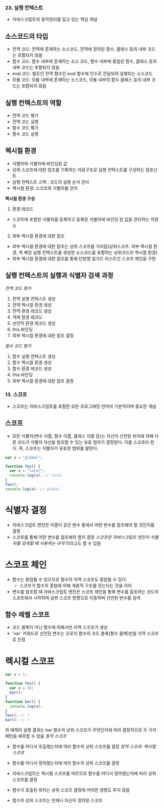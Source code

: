 ### 23. 실행 컨텍스트

- 자바스크립트의 동작원리를 담고 있는 핵심 개념

## 소스코드의 타입

- 전역 코드: 전역에 존재하는 소스코드, 전역에 정의된 함수, 클래스 등의 내부 코드는 포함되지 않음
- 함수 코드: 함수 내부에 존재하는 소스 코드, 함수 내부에 중첩된 함수, 클래스 등의 내부 코드는 포함되지 않음
- eval 코드: 빌트인 전역 함수인 eval 함수에 인수로 전달되어 실행되는 소스코드
- 모듈 코드: 모듈 내부에 존재하는 소스코드, 모듈 내부의 함수 클래스 등의 내부 코드는 포함되지 않음

## 실행 컨텍스트의 역할

- 전역 코드 평가
- 전역 코드 실행
- 함수 코드 평가
- 함수 코드 실행

## 렉시컬 환경

- 식별자와 식별자에 바인딩된 값
- 상위 스코프에 대한 참조를 기록하는 자료구조로 실행 컨텍스트를 구성하는 컴포넌트
- 실행 컨텍스트 스택 : 코드의 실행 순서 관리
- 렉시컬 환경: 스코프와 식별자를 관리

**렉시컬 환경 구성**

1. 환경 레코드

- 스코프에 포함된 식별자를 등록하고 등록된 식별자에 바인딩 된 값을 관리하는 저장소

2. 외부 렉시컬 환경에 대한 참조

- 외부 렉시컬 환경에 대한 참조는 상위 스코프를 가리킴(상위스코프: 외부 렉시컬 환경, 즉 해당 실행 컨텍스트를 생성한 소스코드를 포함하는 상위코드의 렉시컬 환경)
- 외부 렉시컬 환경에 대한 참조를 통해 단방향 링크드 리스트인 스코프 체인을 구현

## 실행 컨텍스트의 실행과 식별자 검색 과정

_전역 코드 평가_

1. 전역 실행 컨텍스트 생성
2. 전역 렉시컬 환경 생성
3. 전역 환경 레코드 생성
4. 객체 환경 레코드
5. 선언적 환경 레코드 생성
6. this.바인딩
7. 외부 렉시컬 환경에 대한 참조 결정

_함수 코드 평가_

1. 함수 실행 컨텍스트 생성
2. 함수 렉시컬 환경 생성
3. 함수 환경 레코드 생성
4. this.바인딩
5. 외부 렉시컬 환경에 대한 참조 결정

### 13. 스코프

- 스코프는 자바스크립트를 포함한 모든 프로그래밍 언어의 기본적이며 중요한 개념

## 스코프

- 모든 식별자(변수 이름, 함수 이름, 클래스 이름 등)는 자신이 선언된 위치에 의해 다른 코드가 식별자 자신을 참조할 수 있는 유효 범위가 결정된다. 이를 스코프라 한다. 즉, 스코프는 식별자가 유효한 범위를 말한다.

```js
var x = "global";

function foo() {
  var x = "local";
  console.log(x); // local
}
foo();
console.log(x); // global
```

# 식별자 결정

- 자바스크립트 엔진은 이름이 같은 변수 중에서 어떤 변수를 참조해야 할 것인지를 결정
- 스코프를 통해 어떤 변수를 참조해야 할지 결정
  _스코프란 자바스크립트 엔진이 식별자를 검색할 때 사용하는 규칙_ 이라고도 할 수 있음

# 스코프 체인

- 함수는 중첩될 수 있으므로 함수의 지역 스코프도 중첩될 수 있다.
  - 스코프가 함수의 중첩에 의해 계층적 구조를 갖는다는 것을 의미
- 변수를 참조할 때 자바스크립트 엔진은 스코프 체인을 통해 변수를 참조하는 코드의 스코프에서 시작하여 상위 스코프 방향으로 이동하며 선언된 변수를 검색

## 함수 레벨 스코프

- 코드 블록이 아닌 함수에 의해서만 지역 스코프가 생성
- 'var' 키워드로 선언된 변수는 오로지 함수의 코드 블록(함수 몸체)만을 지역 스코프로 인정

# 렉시컬 스코프

```js
var x = 1;

function foo() {
  var x = 10;
  bar();
}
function bar() {
  console.log(x);
}
foo(); // ?
bar(); // ?
```

위 예제의 실행 결과는 bar 함수의 상위 스코프가 무엇인지에 따라 결정하므로 두 가지 패턴을 예측할 수 있음
_동적 스코프_

- 함수를 어디서 호출했는지에 따라 함수의 상위 스코프를 결정
  _정적 스코프: 렉시컬 스코프_
- 함수를 어디서 정의했는지에 따라 함수의 상위 스코프를 결정

- 자바스크립트는 렉시컬 스코프를 따르므로 함수를 어디서 정의했는지에 따라 상위 스코프를 결정
- 함수가 호출된 위치는 상위 스코프 결정에 어떠한 영향도 주지 않음
- 함수의 상위 스코프는 언제나 자신이 정의된 스코프
